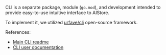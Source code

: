 CLI is a separate package, module (`go.mod`), and development intended to provide easy-to-use intuitive interface to AIStore.

To implement it, we utilized [urfave/cli](https://github.com/urfave/cli/blob/master/docs/v1/manual.md) open-source framework.

References:

* [Main CLI readme](/docs/cli.md)
* [CLI user documentation](/docs/cli)
